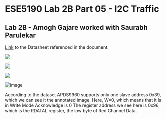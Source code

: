 # ESE5190 Lab 2B Part 05 - I2C Traffic

## Lab 2B - Amogh Gajare worked with Saurabh Parulekar

[Link](https://content.arduino.cc/assets/Nano_BLE_Sense_av02-4191en_ds_apds-9960.pdf) to the Datasheet referenced in the document.



![](https://user-images.githubusercontent.com/38959831/200089514-eb981eba-d2c4-43b4-9531-d2a2ae6ddceb.jpeg)

![](https://user-images.githubusercontent.com/38959831/200091634-2d5b7305-a765-48c2-9acf-c4dac18761ff.jpeg)


![](https://user-images.githubusercontent.com/38959831/200091652-20074e86-0a74-4d86-9af2-e02b42fc00ed.png)

![image](https://user-images.githubusercontent.com/38959831/200091726-61dca78f-5549-469a-856f-6f724ff555b8.png)

According to the dataset APDS9960 supports only one slave address 0x39, which we can see it the annotated image.
Here, W=0, which means that it is in Write Mode
Acknowledge is 0
The register address we see here is 0x96, which is the RDATAL register, the low byte of Red Channel Data.




